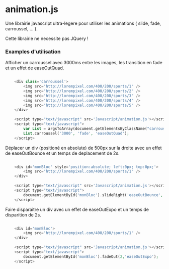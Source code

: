 animation.js
============

Une librairie javascript ultra-legere pour utiliser les animations ( slide, fade, carroussel, ...  ).

Cette librairie ne necessite pas JQuery !

### Examples d'utilisation

Afficher un carroussel avec 3000ms entre les images, les transition en fade et un effet de easeOutQuad.

```php

    <div class='carroussel'>
        <img src="http://lorempixel.com/400/200/sports/1" />
        <img src="http://lorempixel.com/400/200/sports/2" />
        <img src="http://lorempixel.com/400/200/sports/3" />
        <img src="http://lorempixel.com/400/200/sports/4" />
        <img src="http://lorempixel.com/400/200/sports/5" />
    </div>
            
    <script type="text/javascript" src='Javascript/animation.js'></script>
    <script type="text/javascript">
        var List = argsToArray(document.getElementsByClassName("carroussel"));
        List.carroussel('3000', 'fade', 'easeOutQuad');
    </script>
```

Déplacer un div (positioné en absolute) de 500px sur la droite avec un effet de easeOutBounce et un temps de deplacement de 2s.

```php

    <div id='monBloc' style='position:absolute; left:0px; top:0px;'>
        <img src="http://lorempixel.com/400/200/sports/1" />
    </div>
            
    <script type="text/javascript" src='Javascript/animation.js'></script>
    <script type="text/javascript">
    	document.getElementById('monBloc').slideRight('easeOutBounce', 500, 2);
    </script>
```

Faire disparaitre un div avec un effet de easeOutExpo et un temps de disparition de 2s.

```php

    <div id='monBloc'>
        <img src="http://lorempixel.com/400/200/sports/1" />
    </div>
            
    <script type="text/javascript" src='Javascript/animation.js'></script>
    <script type="text/javascript">
    	document.getElementById('monBloc').fadeOut(2,'easeOutExpo');
    </script>
```

